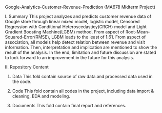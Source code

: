 Google-Analytics-Customer-Revenue-Prediction
(MA678 Midterm Project)

I. Summary
This project analyzes and predicts customer revenue data of Google store through linear mixed model, logistic model, Censored Regression with Conditional Heteroscedasticy(CRCH) model and Light Gradient Boosting Machine(LGBM) method. From aspect of Root-Mean-Squared-Error(RMSE), LGBM leads to the least of 1.61. From aspect of association, all models help detect relation between revenue and visit information. Then, interpretation and implication are mentioned to show the result of the analysis. In the end, limitation and future discussion are stated to look forward to an improvement in the future for this analysis.

II. Repository Content
1. Data
  This fold contain source of raw data and processed data used in the code.
  
2. Code
  This fold contain all codes in the project, including data import & cleaning, EDA and modeling.  

3. Documents
  This fold contain final report and references.
